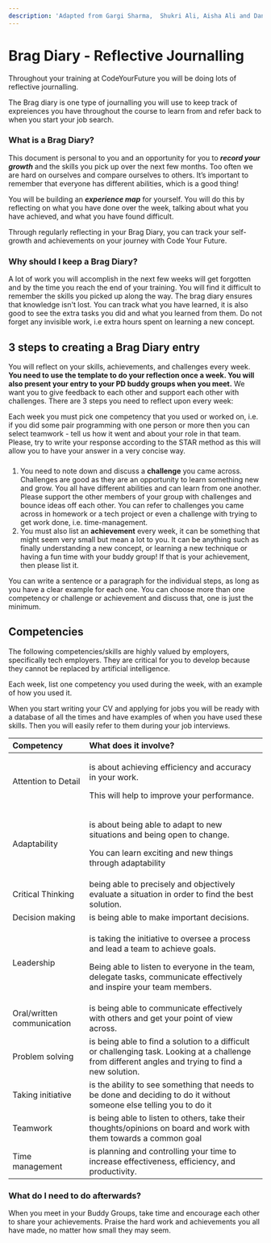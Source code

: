 ```yaml
---
description: 'Adapted from Gargi Sharma,  Shukri Ali, Aisha Ali and Danica Sugic'
---
```


# Brag Diary - Reflective Journalling

Throughout your training at CodeYourFuture you will be doing lots of reflective journalling. 

The Brag diary is one type of journalling you will use to keep track of expreiences you have throughout the course to learn from and refer back to when you start your job search. 

### What is a Brag Diary?

This document is personal to you and an opportunity for you to _**record your growth**_ and the skills you pick up over the next few months.   Too often we are hard on ourselves and compare ourselves to others. It’s important to remember that everyone has different abilities, which is a good thing! 

You will be building an _**experience map**_ for yourself. You will do this by reflecting on what you have done over the week, talking about what you have achieved, and what you have found difficult. 

Through regularly reflecting in your Brag Diary, you can track your self-growth and achievements on your journey with Code Your Future.



### Why should I keep a Brag Diary?

A lot of work you will accomplish in the next few weeks will get forgotten and by the time you reach the end of your training. You will find it difficult to remember the skills you picked up along the way. The brag diary ensures that knowledge isn't lost. You can track what you have learned, it is also good to see the extra tasks you did and what you learned from them. Do not forget any invisible work, i.e extra hours spent on learning a new concept.  

## 3 steps to creating a Brag Diary entry

You will reflect on your skills, achievements, and challenges every week. **You need to use the template to do your reflection once a week. You will also present your entry to your PD buddy groups when you meet.** We want you to give feedback to each other and support each other with challenges. There are 3 steps you need to reflect upon every week:



Each week you must pick one competency that you used or worked on, i.e. if you did some pair programming with one person or more then you can select teamwork - tell us how it went and about your role in that team. Please, try to write your response according to the STAR method as this will allow you to have your answer in a very concise way.

### 

1. You need to note down and discuss a **challenge** you came across. Challenges are good as they are an opportunity to learn something new and grow. You all have different abilities and can learn from one another. Please support the other members of your group with challenges and bounce ideas off each other. You can refer to challenges you came across in homework or a tech project or even a challenge with trying to get work done, i.e. time-management. 
2. You must also list an **achievement** every week, it can be something that might seem very small but mean a lot to you. It can be anything such as finally understanding a new concept, or learning a new technique or having a fun time with your buddy group! If that is your achievement, then please list it. 

You can write a sentence or a paragraph for the individual steps, as long as you have a clear example for each one. You can choose more than one competency or challenge or achievement and discuss that, one is just the minimum.

### 

## **Competencies** 

The following competencies/skills are highly valued by employers, specifically tech employers. They are critical for you to develop because they cannot be replaced by artificial intelligence. 

Each week, list one competency you used during the week, with an example of how you used it. 

When you start writing your CV and applying for jobs you will be ready with a database of all the times and have examples of when you have used these skills. Then you will  easily refer to them during your job interviews.

<table>
  <thead>
    <tr>
      <th style="text-align:left"><b>Competency</b>
      </th>
      <th style="text-align:left"><b>What does it involve?</b>
      </th>
    </tr>
  </thead>
  <tbody>
    <tr>
      <td style="text-align:left">Attention to Detail</td>
      <td style="text-align:left">
        <p>is about achieving efficiency and accuracy in your work.</p>
        <p>This will help to improve your performance.</p>
      </td>
    </tr>
    <tr>
      <td style="text-align:left">Adaptability</td>
      <td style="text-align:left">
        <p>is about being able to adapt to new situations and being open to change.</p>
        <p>You can learn exciting and new things through adaptability</p>
      </td>
    </tr>
    <tr>
      <td style="text-align:left">Critical Thinking</td>
      <td style="text-align:left">being able to precisely and objectively evaluate a situation in order
        to find the best solution.</td>
    </tr>
    <tr>
      <td style="text-align:left">Decision making</td>
      <td style="text-align:left">is being able to make important decisions.</td>
    </tr>
    <tr>
      <td style="text-align:left">Leadership</td>
      <td style="text-align:left">
        <p>is taking the initiative to oversee a process and lead a team to achieve
          goals.</p>
        <p>Being able to listen to everyone in the team, delegate tasks, communicate
          effectively and inspire your team members.</p>
      </td>
    </tr>
    <tr>
      <td style="text-align:left">Oral/written communication</td>
      <td style="text-align:left">is being able to communicate effectively with others and get your point
        of view across.</td>
    </tr>
    <tr>
      <td style="text-align:left">Problem solving</td>
      <td style="text-align:left">is being able to find a solution to a difficult or challenging task. Looking
        at a challenge from different angles and trying to find a new solution.</td>
    </tr>
    <tr>
      <td style="text-align:left">Taking initiative</td>
      <td style="text-align:left">is the ability to see something that needs to be done and deciding to
        do it without someone else telling you to do it</td>
    </tr>
    <tr>
      <td style="text-align:left">Teamwork</td>
      <td style="text-align:left">is being able to listen to others, take their thoughts/opinions on board
        and work with them towards a common goal</td>
    </tr>
    <tr>
      <td style="text-align:left">Time management</td>
      <td style="text-align:left">is planning and controlling your time to increase effectiveness, efficiency,
        and productivity.</td>
    </tr>
  </tbody>
</table>

### What do I need to do afterwards? 

When you meet in your Buddy Groups, take time and encourage each other to share your achievements. Praise the hard work and achievements you all have made, no matter how small they may seem.   


